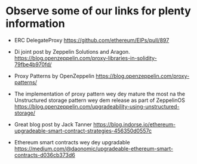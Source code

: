 # Observe some of our links for plenty information

- ERC DelegateProxy
  https://github.com/ethereum/EIPs/pull/897

- Di joint post by Zeppelin Solutions and Aragon.
  https://blog.openzeppelin.com/proxy-libraries-in-solidity-79fbe4b970fd/

- Proxy Patterns by OpenZeppelin
  https://blog.openzeppelin.com/proxy-patterns/

- The implementation of proxy pattern wey dey mature the most na the Unstructured storage pattern wey dem release as part of ZeppelinOS https://blog.openzeppelin.com/upgradeability-using-unstructured-storage/

- Great blog post by Jack Tanner
  https://blog.indorse.io/ethereum-upgradeable-smart-contract-strategies-456350d0557c

- Ethereum smart contracts wey dey upgradable https://medium.com/@daonomic/upgradeable-ethereum-smart-contracts-d036cb373d6